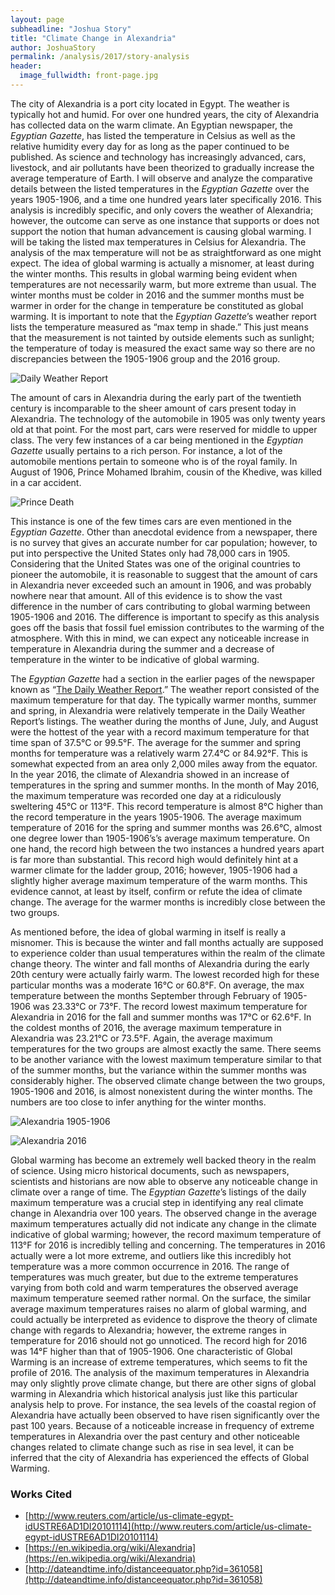 ```yaml
---
layout: page
subheadline: "Joshua Story"
title: "Climate Change in Alexandria"
author: JoshuaStory
permalink: /analysis/2017/story-analysis
header:
  image_fullwidth: front-page.jpg
---
```

The city of Alexandria is a port city located in Egypt. The weather is typically hot and humid. For over one hundred years, the city of Alexandria has collected data on the warm climate. An Egyptian newspaper, the *Egyptian Gazette*, has listed the temperature in Celsius as well as the relative humidity every day for as long as the paper continued to be published. As science and technology has increasingly advanced, cars, livestock, and air pollutants have been theorized to gradually increase the average temperature of Earth. I will observe and analyze the comparative details between the listed temperatures in the *Egyptian Gazette* over the years 1905-1906, and a time one hundred years later specifically 2016. This analysis is incredibly specific, and only covers the weather of Alexandria; however, the outcome can serve as one instance that supports or does not support the notion that human advancement is causing global warming. I will be taking the listed max temperatures in Celsius for Alexandria. The analysis of the max temperature will not be as straightforward as one might expect. The idea of global warming is actually a misnomer, at least during the winter months. This results in global warming being evident when temperatures are not necessarily warm, but more extreme than usual. The winter months must be colder in 2016 and the summer months must be warmer in order for the change in temperature be constituted as global warming. It is important to note that the *Egyptian Gazette*’s weather report lists the temperature measured as “max temp in shade.” This just means that the measurement is not tainted by outside elements such as sunlight; the temperature of today is measured the exact same way so there are no discrepancies between the 1905-1906 group and the 2016 group.  

![Daily Weather Report](story-DWR.png)

The amount of cars in Alexandria during the early part of the twentieth century is incomparable to the sheer amount of cars present today in Alexandria. The technology of the automobile in 1905 was only twenty years old at that point. For the most part, cars were reserved for middle to upper class. The very few instances of a car being mentioned in the *Egyptian Gazette* usually pertains to a rich person. For instance, a lot of the automobile mentions pertain to someone who is of the royal family. In August of 1906, Prince Mohamed Ibrahim, cousin of the Khedive, was killed in a car accident.

![Prince Death](story-princedeath.png)

This instance is one of the few times cars are even mentioned in the *Egyptian Gazette*. Other than anecdotal evidence from a newspaper, there is no survey that gives an accurate number for car population; however, to put into perspective the United States only had 78,000 cars in 1905. Considering that the United States was one of the original countries to pioneer the automobile, it is reasonable to suggest that the amount of cars in Alexandria never exceeded such an amount in 1906, and was probably nowhere near that amount. All of this evidence is to show the vast difference in the number of cars contributing to global warming between 1905-1906 and 2016. The difference is important to specify as this analysis goes off the basis that fossil fuel emission contributes to the warming of the atmosphere. With this in mind, we can expect any noticeable increase in temperature in Alexandria during the summer and a decrease of temperature in the winter to be indicative of global warming.

The *Egyptian Gazette* had a section in the earlier pages of the newspaper known as “[The Daily Weather Report](https://dig-eg-gaz.github.io/templates/#daily-weather-report).” The weather report consisted of the maximum temperature for that day. The typically warmer months, summer and spring, in Alexandria were relatively temperate in the Daily Weather Report’s listings. The weather during the months of June, July, and August were the hottest of the year with a record maximum temperature for that time span of 37.5°C or 99.5°F. The average for the summer and spring months for temperature was a relatively warm 27.4°C or 84.92°F. This is somewhat expected from an area only 2,000 miles away from the equator. In the year 2016, the climate of Alexandria showed in an increase of temperatures in the spring and summer months. In the month of May 2016, the maximum temperature was recorded one day at a ridiculously sweltering 45°C or 113°F. This record temperature is almost 8°C higher than the record temperature in the years 1905-1906. The average maximum temperature of 2016 for the spring and summer months was 26.6°C, almost one degree lower than 1905-1906’s’s average maximum temperature. On one hand, the record high between the two instances a hundred years apart is far more than substantial. This record high would definitely hint at a warmer climate for the ladder group, 2016; however, 1905-1906 had a slightly higher average maximum temperature of the warm months. This evidence cannot, at least by itself, confirm or refute the idea of climate change. The average for the warmer months is incredibly close between the two groups.

As mentioned before, the idea of global warming in itself is really a misnomer. This is because the winter and fall months actually are supposed to experience colder than usual temperatures within the realm of the climate change theory. The winter and fall months of Alexandria during the early 20th century were actually fairly warm. The lowest recorded high for these particular months was a moderate 16°C or 60.8°F. On average, the max temperature between the months September through February of 1905-1906 was 23.33°C or 73°F.  The record lowest maximum temperature for Alexandria in 2016 for the fall and summer months was 17°C or 62.6°F. In the coldest months of 2016, the average maximum temperature in Alexandria was 23.21°C or 73.5°F. Again, the average maximum temperatures for the two groups are almost exactly the same. There seems to be another variance with the lowest maximum temperature similar to that of the summer months, but the variance within the summer months was considerably higher. The observed climate change between the two groups, 1905-1906 and 2016, is almost nonexistent during the winter months. The numbers are too close to infer anything for the winter months.

![Alexandria 1905-1906](story-0506temp.png)

![Alexandria 2016](story-16temp.png)

Global warming has become an extremely well backed theory in the realm of science. Using micro historical documents, such as newspapers, scientists and historians are now able to observe any noticeable change in climate over a range of time. The *Egyptian Gazette*’s listings of the daily maximum temperature was a crucial step in identifying any real climate change in Alexandria over 100 years. The observed change in the average maximum temperatures actually did not indicate any change in the climate indicative of global warming; however, the record maximum temperature of 113°F for 2016 is incredibly telling and concerning. The temperatures in 2016 actually were a lot more extreme, and outliers like this incredibly hot temperature was a more common occurrence in 2016. The range of temperatures was much greater, but due to the extreme temperatures varying from both cold and warm temperatures the observed average maximum temperature seemed rather normal. On the surface, the similar average maximum temperatures raises no alarm of global warming, and could actually be interpreted as evidence to disprove the theory of climate change with regards to Alexandria; however, the extreme ranges in temperature for 2016 should not go unnoticed. The record high for 2016 was 14°F higher than that of 1905-1906. One characteristic of Global Warming is an increase of extreme temperatures, which seems to fit the profile of 2016. The analysis of the maximum temperatures in Alexandria may only slightly prove climate change, but there are other signs of global warming in Alexandria which historical analysis just like this particular analysis help to prove. For instance, the sea levels of the coastal region of Alexandria have actually been observed to have risen significantly over the past 100 years. Because of a noticeable increase in frequency of extreme temperatures in Alexandria over the past century and other noticeable changes related to climate change such as rise in sea level, it can be inferred that the city of Alexandria has experienced the effects of Global Warming.

### Works Cited
- [http://www.reuters.com/article/us-climate-egypt-idUSTRE6AD1DI20101114](http://www.reuters.com/article/us-climate-egypt-idUSTRE6AD1DI20101114)
- [https://en.wikipedia.org/wiki/Alexandria](https://en.wikipedia.org/wiki/Alexandria)
- [http://dateandtime.info/distanceequator.php?id=361058](http://dateandtime.info/distanceequator.php?id=361058)
